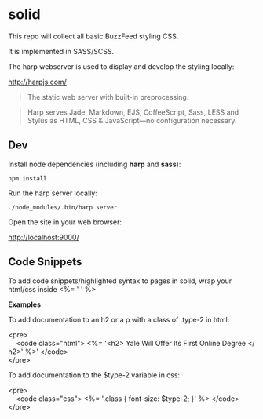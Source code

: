 # solid

This repo will collect all basic BuzzFeed styling CSS.

It is implemented in SASS/SCSS.

The harp webserver is used to display and develop the styling locally:

<http://harpjs.com/>

> The static web server with built-in preprocessing.

> Harp serves Jade, Markdown, EJS, CoffeeScript, Sass, LESS and Stylus as HTML, CSS & JavaScript—no configuration necessary.


## Dev

Install node dependencies (including **harp** and **sass**):

    npm install

Run the harp server locally:

    ./node_modules/.bin/harp server

Open the site in your web browser:

<http://localhost:9000/>


## Code Snippets

To add code snippets/highlighted syntax to pages in solid, wrap your html/css inside &lt;%= ' ' %&gt;

**Examples**

To add documentation to an h2 or a p with a class of .type-2 in html:

&lt;pre&gt;&nbsp;
<br>&nbsp;&nbsp;&nbsp;&nbsp;&lt;code&nbsp;class=&quot;html&quot;&gt;&nbsp;&lt;%=&nbsp;'&lt;h2&gt;&nbsp;Yale&nbsp;Will&nbsp;Offer&nbsp;Its&nbsp;First&nbsp;Online&nbsp;Degree&nbsp;&lt;/h2&gt;'&nbsp;%&gt;'&nbsp;&lt;/code&gt;
<br>&lt;/pre&gt;

To add documentation to the $type-2 variable in css:

&lt;pre&gt;&nbsp;
<br>&nbsp;&nbsp;&nbsp;&nbsp;&lt;code&nbsp;class=&quot;css&quot;&gt;&nbsp;&lt;%=&nbsp;'.class&nbsp;{&nbsp;font-size:&nbsp;$type-2;&nbsp;}'&nbsp;%&gt;&nbsp;&lt;/code&gt;
<br>&lt;/pre&gt;

